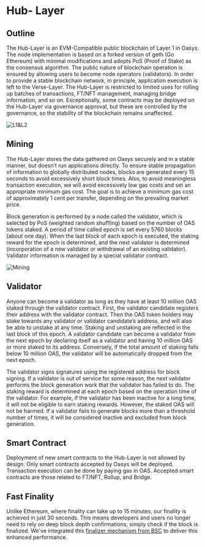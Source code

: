 ---
---
# Hub- Layer
## Outline
The Hub-Layer is an EVM-Compatible public blockchain of Layer 1 in Oasys. The node implementation is based on a forked version of geth (Go Ethereum) with minimal modifications and adopts PoS (Proof of Stake) as the consensus algorithm. The public nature of blockchain operation is ensured by allowing users to become node operators (validators). In order to provide a stable blockchain network, in principle, application execution is left to the Verse-Layer. The Hub-Layer is restricted to limited uses for rolling up batches of transactions, FT/NFT management, managing bridge information, and so on. Exceptionally, some contracts may be deployed on the Hub-Layer via governance approval, but these are controlled by the governance, so the stability of the blockchain remains unaffected.

![L1&L2](/img/docs/techdocs/intro/l1.png)

## Mining
The Hub-Layer stores the data gathered on Oasys securely and in a stable manner, but doesn’t run applications directly. To ensure stable propagation of information to globally distributed nodes, blocks are generated every 15 seconds to avoid excessively short block times. Also, to avoid meaningless transaction execution, we will avoid excessively low gas costs and set an appropriate minimum gas cost. The goal is to achieve a minimum gas cost of approximately 1 cent per transfer, depending on the prevailing market price.

Block generation is performed by a node called the validator, which is selected by PoS (weighted random shuffling) based on the number of OAS tokens staked. A period of time called epoch is set every 5760 blocks (about one day). When the last block of each epoch is executed, the staking reward for the epoch is determined, and the next validator is determined (incorporation of a new validator or withdrawal of an existing validator). Validator information is managed by a special validator contract.

![Mining](/img/docs/whitepaper/technologies/mining.png)

## Validator
Anyone can become a validator as long as they have at least 10 million OAS staked through the validator contract. First, the validator candidate registers their address with the validator contract. Then the OAS token holders may stake towards any validator or validator candidate’s address, and will also be able to unstake at any time. Staking and unstaking are reflected in the last block of this epoch. A validator candidate can become a validator from the next epoch by declaring itself as a validator and having 10 million OAS or more staked to its address. Conversely, if the total amount of staking falls below 10 million OAS, the validator will be automatically dropped from the next epoch.

The validator signs signatures using the registered address for block signing. If a validator is out of service for some reason, the next validator performs the block generation work that the validator has failed to do. The staking reward is determined at each epoch based on the operation time of the validator. For example, if the validator has been inactive for a long time, it will not be eligible to earn staking rewards. However, the staked OAS will not be harmed. If a validator fails to generate blocks more than a threshold number of times, it will be considered inactive and excluded from block generation.

## Smart Contract
Deployment of new smart contracts to the Hub-Layer is not allowed by design. Only smart contracts accepted by Oasys will be deployed. Transaction execution can be done by paying gas in OAS. Accepted smart contracts are those related to FT/NFT, Rollup, and Bridge.

## Fast Finality
Unlike Ethereum, where finality can take up to 15 minutes, our finality is achieved in just 30 seconds. This means developers and users no longer need to rely on deep block depth confirmations; simply check if the block is finalized. We've integrated this [finalizer mechanism from BSC](https://github.com/bnb-chain/BEPs/blob/master/BEPs/BEP126.md) to deliver this enhanced performance.
